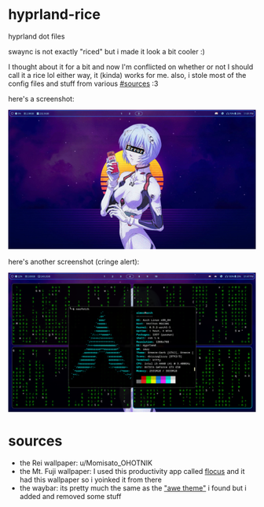 # hyprland-rice
hyprland dot files

swaync is not exactly "riced" but i made it look a bit cooler :)

I thought about it for a bit and now I'm conflicted on whether or not I should call it a rice lol
either way, it (kinda) works for me.
also, i stole most of the config files and stuff from various [#sources](https://github.com/almewr/hyprland-rice/blob/main/hackerman.png) :3

here's a screenshot:

<img src="https://github.com/almewr/hyprland-rice/blob/main/screenshot.png"/>

here's another screenshot (cringe alert):

<img src="https://github.com/almewr/hyprland-rice/blob/main/hackerman.png"/>


# sources

- the Rei wallpaper: u/Momisato_OHOTNIK
- the Mt. Fuji wallpaper: I used this productivity app called [flocus](https://www.flocus.com) and it had this wallpaper so i yoinked it from there
- the waybar: its pretty much the same as the ["awe theme"](https://github.com/7KIR7/dots/tree/main/waybar/awe) i found but i added and removed some stuff
